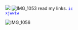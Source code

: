 ![](https://komarev.com/ghpvc/?username=appendice11&color=121f82&style=plastic)
![IMG_1053](https://github.com/user-attachments/assets/056e7ee7-3b25-48a1-9daf-975d8793a922)
read my links. <code style="color : blue">ic xjwwiw</code>

![IMG_1056](https://github.com/user-attachments/assets/62e214b7-8960-476c-88bd-c89347650c7d)
